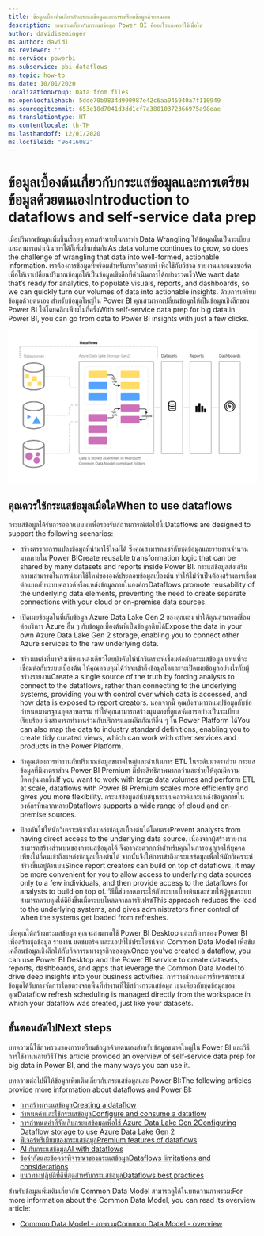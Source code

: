 ```yaml
---
title: ข้อมูลเบื้องต้นเกี่ยวกับกระแสข้อมูลและการเตรียมข้อมูลด้วยตนเอง
description: ภาพรวมเกี่ยวกับกระแสข้อมูล Power BI คืออะไรและควรใช้เมื่อใด
author: davidiseminger
ms.author: davidi
ms.reviewer: ''
ms.service: powerbi
ms.subservice: pbi-dataflows
ms.topic: how-to
ms.date: 10/01/2020
LocalizationGroup: Data from files
ms.openlocfilehash: 5dde70b9834d990987e42c6aa945940a7f110949
ms.sourcegitcommit: 653e18d7041d3dd1cf7a38010372366975a98eae
ms.translationtype: HT
ms.contentlocale: th-TH
ms.lasthandoff: 12/01/2020
ms.locfileid: "96416082"
---
```

# <a name="introduction-to-dataflows-and-self-service-data-prep"></a><span data-ttu-id="73666-103">ข้อมูลเบื้องต้นเกี่ยวกับกระแสข้อมูลและการเตรียมข้อมูลด้วยตนเอง</span><span class="sxs-lookup"><span data-stu-id="73666-103">Introduction to dataflows and self-service data prep</span></span>

<span data-ttu-id="73666-104">เมื่อปริมาณข้อมูลเพิ่มขึ้นเรื่อยๆ ความท้าทายในการทำ Data Wrangling ให้ข้อมูลนั้นเป็นระเบียบและสามารถดำเนินการได้ก็เพิ่มขึ้นเช่นกัน</span><span class="sxs-lookup"><span data-stu-id="73666-104">As data volume continues to grow, so does the challenge of wrangling that data into well-formed, actionable information.</span></span> <span data-ttu-id="73666-105">เราต้องการข้อมูลที่พร้อมสำหรับการวิเคราะห์ เพื่อใช้กับวิชวล รายงานและแดชบอร์ด เพื่อให้เราเปลี่ยนปริมาณข้อมูลให้เป็นข้อมูลเชิงลึกที่ดำเนินการได้อย่างรวดเร็ว</span><span class="sxs-lookup"><span data-stu-id="73666-105">We want data that’s ready for analytics, to populate visuals, reports, and dashboards, so we can quickly turn our volumes of data into actionable insights.</span></span> <span data-ttu-id="73666-106">ด้วยการเตรียมข้อมูลด้วยตนเอง สำหรับข้อมูลใหญ่ใน Power BI คุณสามารถเปลี่ยนข้อมูลให้เป็นข้อมูลเชิงลึกของ Power BI ได้โดยคลิกเพียงไม่กี่ครั้ง</span><span class="sxs-lookup"><span data-stu-id="73666-106">With self-service data prep for big data in Power BI, you can go from data to Power BI insights with just a few clicks.</span></span>

![กระแสของข้อมูล](media/dataflows-introduction-self-service-flow.png)

## <a name="when-to-use-dataflows"></a><span data-ttu-id="73666-108">คุณควรใช้กระแสข้อมูลเมื่อใด</span><span class="sxs-lookup"><span data-stu-id="73666-108">When to use dataflows</span></span>

<span data-ttu-id="73666-109">กระแสข้อมูลได้รับการออกแบบมาเพื่อรองรับสถานการณ์ต่อไปนี้:</span><span class="sxs-lookup"><span data-stu-id="73666-109">Dataflows are designed to support the following scenarios:</span></span>

* <span data-ttu-id="73666-110">สร้างตรรกะการแปลงข้อมูลที่นำมาใช้ใหม่ได้ ซึ่งคุณสามารถแชร์กับชุดข้อมูลและรายงานจำนวนมากภายใน Power BI</span><span class="sxs-lookup"><span data-stu-id="73666-110">Create reusable transformation logic that can be shared by many datasets and reports inside Power BI.</span></span> <span data-ttu-id="73666-111">กระแสข้อมูลส่งเสริมความสามารถในการนำมาใช้ใหม่ขององค์ประกอบข้อมูลเบื้องต้น ทำให้ไม่จำเป็นต้องสร้างการเชื่อมต่อแยกกับระบบคลาวด์หรือแหล่งข้อมูลภายในองค์กร</span><span class="sxs-lookup"><span data-stu-id="73666-111">Dataflows promote reusability of the underlying data elements, preventing the need to create separate connections with your cloud or on-premise data sources.</span></span>

* <span data-ttu-id="73666-112">เปิดเผยข้อมูลในที่เก็บข้อมูล Azure Data Lake Gen 2 ของคุณเอง ทำให้คุณสามารถเชื่อมต่อบริการ Azure อื่น ๆ กับข้อมูลเบื้องต้นที่เป็นข้อมูลดิบได้</span><span class="sxs-lookup"><span data-stu-id="73666-112">Expose the data in your own Azure Data Lake Gen 2 storage, enabling you to connect other Azure services to the raw underlying data.</span></span>

* <span data-ttu-id="73666-113">สร้างแหล่งที่มาจริงเพียงแหล่งเดียวโดยบังคับให้นักวิเคราะห์เชื่อมต่อกับกระแสข้อมูล แทนที่จะเชื่อมต่อกับระบบเบื้องต้น ให้คุณควบคุมได้ว่าจะเข้าถึงข้อมูลใดและจะเปิดเผยข้อมูลอย่างไรกับผู้สร้างรายงาน</span><span class="sxs-lookup"><span data-stu-id="73666-113">Create a single source of the truth by forcing analysts to connect to the dataflows, rather than connecting to the underlying systems, providing you with control over which data is accessed, and how data is exposed to report creators.</span></span> <span data-ttu-id="73666-114">นอกจากนี้ คุณยังสามารถแมปข้อมูลกับข้อกำหนดมาตรฐานอุตสาหกรรม ทำให้คุณสามารถสร้างมุมมองที่ดูแลจัดการอย่างเป็นระเบียบเรียบร้อย ซึ่งสามารถทำงานร่วมกับบริการและผลิตภัณฑ์อื่น ๆ ใน Power Platform ได้</span><span class="sxs-lookup"><span data-stu-id="73666-114">You can also map the data to industry standard definitions, enabling you to create tidy curated views, which can work with other services and products in the Power Platform.</span></span>

* <span data-ttu-id="73666-115">ถ้าคุณต้องการทำงานกับปริมาณข้อมูลขนาดใหญ่และดำเนินการ ETL ในระดับมาตราส่วน กระแสข้อมูลที่มีมาตราส่วน Power BI Premium มีประสิทธิภาพมากกว่าและช่วยให้คุณมีความยืดหยุ่นมากขึ้น</span><span class="sxs-lookup"><span data-stu-id="73666-115">If you want to work with large data volumes and perform ETL at scale, dataflows with Power BI Premium scales more efficiently and gives you more flexibility.</span></span> <span data-ttu-id="73666-116">กระแสข้อมูลสนับสนุนระบบคลาวด์และแหล่งข้อมูลภายในองค์กรที่หลากหลาย</span><span class="sxs-lookup"><span data-stu-id="73666-116">Dataflows supports a wide range of cloud and on-premise sources.</span></span> 

* <span data-ttu-id="73666-117">ป้องกันไม่ให้นักวิเคราะห์เข้าถึงแหล่งข้อมูลเบื้องต้นได้โดยตรง</span><span class="sxs-lookup"><span data-stu-id="73666-117">Prevent analysts from having direct access to the underlying data source.</span></span> <span data-ttu-id="73666-118">เนื่องจากผู้สร้างรายงานสามารถสร้างส่วนบนของกระแสข้อมูลได้ จึงอาจสะดวกกว่าสำหรับคุณในการอนุญาตให้บุคคลเพียงไม่กี่คนเข้าถึงแหล่งข้อมูลเบื้องต้นได้ จากนั้นจึงให้การเข้าถึงกระแสข้อมูลเพื่อให้นักวิเคราะห์สร้างขึ้นอยู่ด้านบน</span><span class="sxs-lookup"><span data-stu-id="73666-118">Since report creators can build on top of dataflows, it may be more convenient for you to allow access to underlying data sources only to a few individuals, and then provide access to the dataflows for analysts to build on top of.</span></span> <span data-ttu-id="73666-119">วิธีนี้ช่วยลดภาระให้กับระบบเบื้องต้นและช่วยให้ผู้ดูแลระบบสามารถควบคุมได้ดียิ่งขึ้นเมื่อระบบโหลดจากการรีเฟรช</span><span class="sxs-lookup"><span data-stu-id="73666-119">This approach reduces the load to the underlying systems, and gives administrators finer control of when the systems get loaded from refreshes.</span></span>

<span data-ttu-id="73666-120">เมื่อคุณได้สร้างกระแสข้อมูล คุณจะสามารถใช้ Power BI Desktop และบริการของ Power BI เพื่อสร้างชุดข้อมูล รายงาน แดชบอร์ด และแอปที่ใช้ประโยชน์จาก Common Data Model เพื่อขับเคลื่อนข้อมูลเชิงลึกให้กับกิจกรรมทางธุรกิจของคุณ</span><span class="sxs-lookup"><span data-stu-id="73666-120">Once you’ve created a dataflow, you can use Power BI Desktop and the Power BI service to create datasets, reports, dashboards, and apps that leverage the Common Data Model to drive deep insights into your business activities.</span></span> <span data-ttu-id="73666-121">การวางกำหนดการรีเฟรชกระแสข้อมูลได้รับการจัดการโดยตรงจากพื้นที่ทำงานที่ใช้สร้างกระแสข้อมูล เช่นเดียวกับชุดข้อมูลของคุณ</span><span class="sxs-lookup"><span data-stu-id="73666-121">Dataflow refresh scheduling is managed directly from the workspace in which your dataflow was created, just like your datasets.</span></span>

## <a name="next-steps"></a><span data-ttu-id="73666-122">ขั้นตอนถัดไป</span><span class="sxs-lookup"><span data-stu-id="73666-122">Next steps</span></span>
<span data-ttu-id="73666-123">บทความนี้ใช้ภาพรวมของการเตรียมข้อมูลด้วยตนเองสำหรับข้อมูลขนาดใหญ่ใน Power BI และวิธีการใช้งานหลายวิธี</span><span class="sxs-lookup"><span data-stu-id="73666-123">This article provided an overview of self-service data prep for big data in Power BI, and the many ways you can use it.</span></span> 

<span data-ttu-id="73666-124">บทความต่อไปนี้ให้ข้อมูลเพิ่มเติมเกี่ยวกับกระแสข้อมูลและ Power BI:</span><span class="sxs-lookup"><span data-stu-id="73666-124">The following articles provide more information about dataflows and Power BI:</span></span>

* [<span data-ttu-id="73666-125">การสร้างกระแสข้อมูล</span><span class="sxs-lookup"><span data-stu-id="73666-125">Creating a dataflow</span></span>](dataflows-create.md)
* [<span data-ttu-id="73666-126">กำหนดค่าและใช้กระแสข้อมูล</span><span class="sxs-lookup"><span data-stu-id="73666-126">Configure and consume a dataflow</span></span>](dataflows-configure-consume.md)
* [<span data-ttu-id="73666-127">การกำหนดค่าที่จัดเก็บกระแสข้อมูลเพื่อใช้ Azure Data Lake Gen 2</span><span class="sxs-lookup"><span data-stu-id="73666-127">Configuring Dataflow storage to use Azure Data Lake Gen 2</span></span>](dataflows-azure-data-lake-storage-integration.md)
* [<span data-ttu-id="73666-128">ฟีเจอร์พรีเมียมของกระแสข้อมูล</span><span class="sxs-lookup"><span data-stu-id="73666-128">Premium features of dataflows</span></span>](dataflows-premium-features.md)
* [<span data-ttu-id="73666-129">AI กับกระแสข้อมูล</span><span class="sxs-lookup"><span data-stu-id="73666-129">AI with dataflows</span></span>](dataflows-machine-learning-integration.md)
* [<span data-ttu-id="73666-130">ข้อจำกัดและข้อควรพิจารณาของกระแสข้อมูล</span><span class="sxs-lookup"><span data-stu-id="73666-130">Dataflows limitations and considerations</span></span>](dataflows-features-limitations.md)
* [<span data-ttu-id="73666-131">แนวทางปฏิบัติที่ดีที่สุดสำหรับกระแสข้อมูล</span><span class="sxs-lookup"><span data-stu-id="73666-131">Dataflows best practices</span></span>](dataflows-best-practices.md)


<span data-ttu-id="73666-132">สำหรับข้อมูลเพิ่มเติมเกี่ยวกับ Common Data Model สามารถดูได้ในบทความภาพรวม:</span><span class="sxs-lookup"><span data-stu-id="73666-132">For more information about the Common Data Model, you can read its overview article:</span></span>
* [<span data-ttu-id="73666-133">Common Data Model - ภาพรวม</span><span class="sxs-lookup"><span data-stu-id="73666-133">Common Data Model - overview</span></span>](/powerapps/common-data-model/overview)